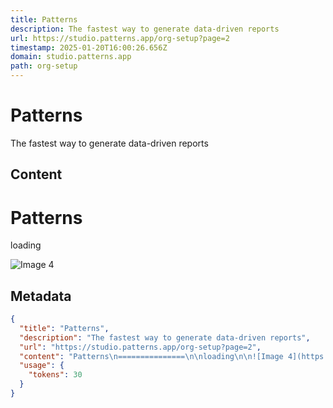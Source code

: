 ```yaml
---
title: Patterns
description: The fastest way to generate data-driven reports
url: https://studio.patterns.app/org-setup?page=2
timestamp: 2025-01-20T16:00:26.656Z
domain: studio.patterns.app
path: org-setup
---
```


# Patterns


The fastest way to generate data-driven reports


## Content

Patterns
===============

loading

![Image 4](https://px.ads.linkedin.com/collect/?pid=4435708&fmt=gif)

## Metadata

```json
{
  "title": "Patterns",
  "description": "The fastest way to generate data-driven reports",
  "url": "https://studio.patterns.app/org-setup?page=2",
  "content": "Patterns\n===============\n\nloading\n\n![Image 4](https://px.ads.linkedin.com/collect/?pid=4435708&fmt=gif)",
  "usage": {
    "tokens": 30
  }
}
```
